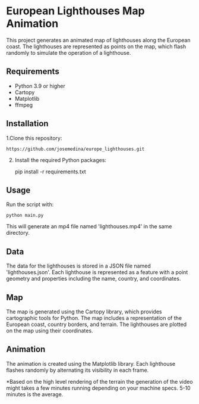 # European Lighthouses Map Animation

This project generates an animated map of lighthouses along the European coast. The lighthouses are represented as points on the map, which flash randomly to simulate the operation of a lighthouse.

## Requirements

- Python 3.9 or higher
- Cartopy
- Matplotlib
- ffmpeg

## Installation

1.Clone this repository:
    
    https://github.com/josemedina/europe_lighthouses.git

2. Install the required Python packages:
    
    pip install -r requirements.txt
    
## Usage

Run the script with:
    
    python main.py

This will generate an mp4 file named 'lighthouses.mp4' in the same directory.

## Data

The data for the lighthouses is stored in a JSON file named 'lighthouses.json'. Each lighthouse is represented as a feature with a point geometry and properties including the name, country, and coordinates.

## Map

The map is generated using the Cartopy library, which provides cartographic tools for Python. The map includes a representation of the European coast, country borders, and terrain. The lighthouses are plotted on the map using their coordinates.

## Animation

The animation is created using the Matplotlib library. Each lighthouse flashes randomly by alternating its visibility in each frame.

*Based on the high level rendering of the terrain the generation of the video might takes a few minutes running depending on your machine specs. 5-10 minutes is the average. 

